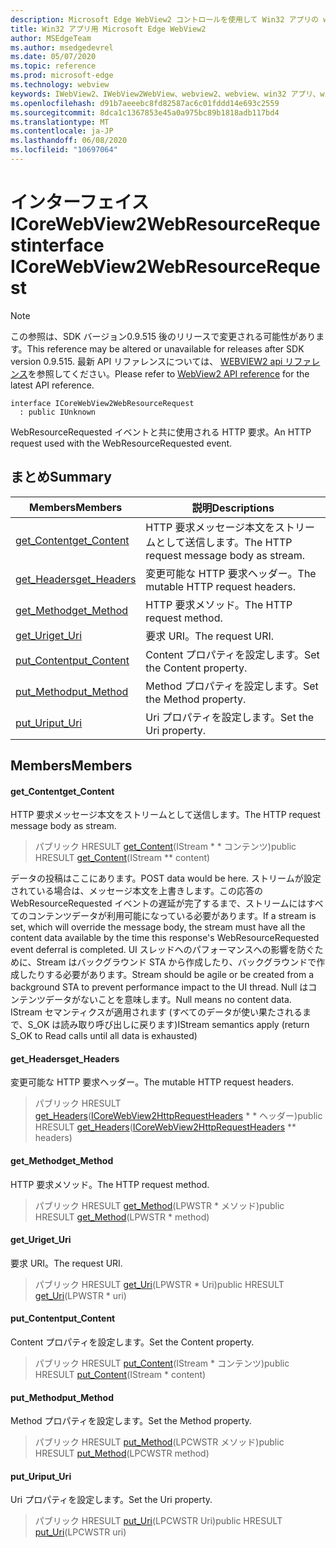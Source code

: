 ```yaml
---
description: Microsoft Edge WebView2 コントロールを使用して Win32 アプリの web コンテンツをホストする
title: Win32 アプリ用 Microsoft Edge WebView2
author: MSEdgeTeam
ms.author: msedgedevrel
ms.date: 05/07/2020
ms.topic: reference
ms.prod: microsoft-edge
ms.technology: webview
keywords: IWebView2、IWebView2WebView、webview2、webview、win32 アプリ、win32、edge、ICoreWebView2、ICoreWebView2Controller、browser control、edge html
ms.openlocfilehash: d91b7aeeebc8fd82587ac6c01fddd14e693c2559
ms.sourcegitcommit: 8dca1c1367853e45a0a975bc89b1818adb117bd4
ms.translationtype: MT
ms.contentlocale: ja-JP
ms.lasthandoff: 06/08/2020
ms.locfileid: "10697064"
---
```

# <span data-ttu-id="c8485-104">インターフェイス ICoreWebView2WebResourceRequest</span><span class="sxs-lookup"><span data-stu-id="c8485-104">interface ICoreWebView2WebResourceRequest</span></span> 

> [!NOTE]
> <span data-ttu-id="c8485-105">この参照は、SDK バージョン0.9.515 後のリリースで変更される可能性があります。</span><span class="sxs-lookup"><span data-stu-id="c8485-105">This reference may be altered or unavailable for releases after SDK version 0.9.515.</span></span> <span data-ttu-id="c8485-106">最新 API リファレンスについては、 [WEBVIEW2 api リファレンス](../../../webview2-api-reference.md)を参照してください。</span><span class="sxs-lookup"><span data-stu-id="c8485-106">Please refer to [WebView2 API reference](../../../webview2-api-reference.md) for the latest API reference.</span></span>

```
interface ICoreWebView2WebResourceRequest
  : public IUnknown
```

<span data-ttu-id="c8485-107">WebResourceRequested イベントと共に使用される HTTP 要求。</span><span class="sxs-lookup"><span data-stu-id="c8485-107">An HTTP request used with the WebResourceRequested event.</span></span>

## <span data-ttu-id="c8485-108">まとめ</span><span class="sxs-lookup"><span data-stu-id="c8485-108">Summary</span></span>

 <span data-ttu-id="c8485-109">Members</span><span class="sxs-lookup"><span data-stu-id="c8485-109">Members</span></span>                        | <span data-ttu-id="c8485-110">説明</span><span class="sxs-lookup"><span data-stu-id="c8485-110">Descriptions</span></span>
--------------------------------|---------------------------------------------
[<span data-ttu-id="c8485-111">get_Content</span><span class="sxs-lookup"><span data-stu-id="c8485-111">get_Content</span></span>](#get_content) | <span data-ttu-id="c8485-112">HTTP 要求メッセージ本文をストリームとして送信します。</span><span class="sxs-lookup"><span data-stu-id="c8485-112">The HTTP request message body as stream.</span></span>
[<span data-ttu-id="c8485-113">get_Headers</span><span class="sxs-lookup"><span data-stu-id="c8485-113">get_Headers</span></span>](#get_headers) | <span data-ttu-id="c8485-114">変更可能な HTTP 要求ヘッダー。</span><span class="sxs-lookup"><span data-stu-id="c8485-114">The mutable HTTP request headers.</span></span>
[<span data-ttu-id="c8485-115">get_Method</span><span class="sxs-lookup"><span data-stu-id="c8485-115">get_Method</span></span>](#get_method) | <span data-ttu-id="c8485-116">HTTP 要求メソッド。</span><span class="sxs-lookup"><span data-stu-id="c8485-116">The HTTP request method.</span></span>
[<span data-ttu-id="c8485-117">get_Uri</span><span class="sxs-lookup"><span data-stu-id="c8485-117">get_Uri</span></span>](#get_uri) | <span data-ttu-id="c8485-118">要求 URI。</span><span class="sxs-lookup"><span data-stu-id="c8485-118">The request URI.</span></span>
[<span data-ttu-id="c8485-119">put_Content</span><span class="sxs-lookup"><span data-stu-id="c8485-119">put_Content</span></span>](#put_content) | <span data-ttu-id="c8485-120">Content プロパティを設定します。</span><span class="sxs-lookup"><span data-stu-id="c8485-120">Set the Content property.</span></span>
[<span data-ttu-id="c8485-121">put_Method</span><span class="sxs-lookup"><span data-stu-id="c8485-121">put_Method</span></span>](#put_method) | <span data-ttu-id="c8485-122">Method プロパティを設定します。</span><span class="sxs-lookup"><span data-stu-id="c8485-122">Set the Method property.</span></span>
[<span data-ttu-id="c8485-123">put_Uri</span><span class="sxs-lookup"><span data-stu-id="c8485-123">put_Uri</span></span>](#put_uri) | <span data-ttu-id="c8485-124">Uri プロパティを設定します。</span><span class="sxs-lookup"><span data-stu-id="c8485-124">Set the Uri property.</span></span>

## <span data-ttu-id="c8485-125">Members</span><span class="sxs-lookup"><span data-stu-id="c8485-125">Members</span></span>

#### <span data-ttu-id="c8485-126">get_Content</span><span class="sxs-lookup"><span data-stu-id="c8485-126">get_Content</span></span> 

<span data-ttu-id="c8485-127">HTTP 要求メッセージ本文をストリームとして送信します。</span><span class="sxs-lookup"><span data-stu-id="c8485-127">The HTTP request message body as stream.</span></span>

> <span data-ttu-id="c8485-128">パブリック HRESULT [get_Content](#get_content)(IStream \* \* コンテンツ)</span><span class="sxs-lookup"><span data-stu-id="c8485-128">public HRESULT [get_Content](#get_content)(IStream \*\* content)</span></span>

<span data-ttu-id="c8485-129">データの投稿はここにあります。</span><span class="sxs-lookup"><span data-stu-id="c8485-129">POST data would be here.</span></span> <span data-ttu-id="c8485-130">ストリームが設定されている場合は、メッセージ本文を上書きします。この応答の WebResourceRequested イベントの遅延が完了するまで、ストリームにはすべてのコンテンツデータが利用可能になっている必要があります。</span><span class="sxs-lookup"><span data-stu-id="c8485-130">If a stream is set, which will override the message body, the stream must have all the content data available by the time this response's WebResourceRequested event deferral is completed.</span></span> <span data-ttu-id="c8485-131">UI スレッドへのパフォーマンスへの影響を防ぐために、Stream はバックグラウンド STA から作成したり、バックグラウンドで作成したりする必要があります。</span><span class="sxs-lookup"><span data-stu-id="c8485-131">Stream should be agile or be created from a background STA to prevent performance impact to the UI thread.</span></span> <span data-ttu-id="c8485-132">Null はコンテンツデータがないことを意味します。</span><span class="sxs-lookup"><span data-stu-id="c8485-132">Null means no content data.</span></span> <span data-ttu-id="c8485-133">IStream セマンティクスが適用されます (すべてのデータが使い果たされるまで、S_OK は読み取り呼び出しに戻ります)</span><span class="sxs-lookup"><span data-stu-id="c8485-133">IStream semantics apply (return S_OK to Read calls until all data is exhausted)</span></span>

#### <span data-ttu-id="c8485-134">get_Headers</span><span class="sxs-lookup"><span data-stu-id="c8485-134">get_Headers</span></span> 

<span data-ttu-id="c8485-135">変更可能な HTTP 要求ヘッダー。</span><span class="sxs-lookup"><span data-stu-id="c8485-135">The mutable HTTP request headers.</span></span>

> <span data-ttu-id="c8485-136">パブリック HRESULT [get_Headers](#get_headers)([ICoreWebView2HttpRequestHeaders](icorewebview2httprequestheaders.md) \* \* ヘッダー)</span><span class="sxs-lookup"><span data-stu-id="c8485-136">public HRESULT [get_Headers](#get_headers)([ICoreWebView2HttpRequestHeaders](icorewebview2httprequestheaders.md) \*\* headers)</span></span>

#### <span data-ttu-id="c8485-137">get_Method</span><span class="sxs-lookup"><span data-stu-id="c8485-137">get_Method</span></span> 

<span data-ttu-id="c8485-138">HTTP 要求メソッド。</span><span class="sxs-lookup"><span data-stu-id="c8485-138">The HTTP request method.</span></span>

> <span data-ttu-id="c8485-139">パブリック HRESULT [get_Method](#get_method)(LPWSTR \* メソッド)</span><span class="sxs-lookup"><span data-stu-id="c8485-139">public HRESULT [get_Method](#get_method)(LPWSTR \* method)</span></span>

#### <span data-ttu-id="c8485-140">get_Uri</span><span class="sxs-lookup"><span data-stu-id="c8485-140">get_Uri</span></span> 

<span data-ttu-id="c8485-141">要求 URI。</span><span class="sxs-lookup"><span data-stu-id="c8485-141">The request URI.</span></span>

> <span data-ttu-id="c8485-142">パブリック HRESULT [get_Uri](#get_uri)(LPWSTR \* Uri)</span><span class="sxs-lookup"><span data-stu-id="c8485-142">public HRESULT [get_Uri](#get_uri)(LPWSTR \* uri)</span></span>

#### <span data-ttu-id="c8485-143">put_Content</span><span class="sxs-lookup"><span data-stu-id="c8485-143">put_Content</span></span> 

<span data-ttu-id="c8485-144">Content プロパティを設定します。</span><span class="sxs-lookup"><span data-stu-id="c8485-144">Set the Content property.</span></span>

> <span data-ttu-id="c8485-145">パブリック HRESULT [put_Content](#put_content)(IStream \* コンテンツ)</span><span class="sxs-lookup"><span data-stu-id="c8485-145">public HRESULT [put_Content](#put_content)(IStream \* content)</span></span>

#### <span data-ttu-id="c8485-146">put_Method</span><span class="sxs-lookup"><span data-stu-id="c8485-146">put_Method</span></span> 

<span data-ttu-id="c8485-147">Method プロパティを設定します。</span><span class="sxs-lookup"><span data-stu-id="c8485-147">Set the Method property.</span></span>

> <span data-ttu-id="c8485-148">パブリック HRESULT [put_Method](#put_method)(LPCWSTR メソッド)</span><span class="sxs-lookup"><span data-stu-id="c8485-148">public HRESULT [put_Method](#put_method)(LPCWSTR method)</span></span>

#### <span data-ttu-id="c8485-149">put_Uri</span><span class="sxs-lookup"><span data-stu-id="c8485-149">put_Uri</span></span> 

<span data-ttu-id="c8485-150">Uri プロパティを設定します。</span><span class="sxs-lookup"><span data-stu-id="c8485-150">Set the Uri property.</span></span>

> <span data-ttu-id="c8485-151">パブリック HRESULT [put_Uri](#put_uri)(LPCWSTR Uri)</span><span class="sxs-lookup"><span data-stu-id="c8485-151">public HRESULT [put_Uri](#put_uri)(LPCWSTR uri)</span></span>

